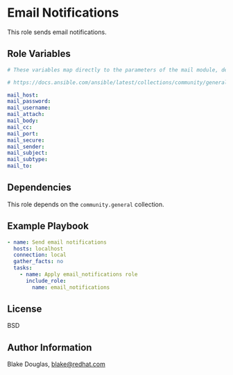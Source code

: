 Email Notifications
=========

This role sends email notifications.

Role Variables
--------------

```yaml
# These variables map directly to the parameters of the mail module, details on their purpose can be read on the module page:

# https://docs.ansible.com/ansible/latest/collections/community/general/mail_module.html

mail_host:
mail_password:
mail_username:
mail_attach:
mail_body:
mail_cc:
mail_port:
mail_secure:
mail_sender:
mail_subject:
mail_subtype:
mail_to:

```

Dependencies
------------

This role depends on the `community.general` collection.

Example Playbook
----------------

```yaml
- name: Send email notifications
  hosts: localhost
  connection: local
  gather_facts: no
  tasks:
    - name: Apply email_notifications role
      include_role:
        name: email_notifications

```

License
-------

BSD

Author Information
------------------

Blake Douglas, blake@redhat.com
